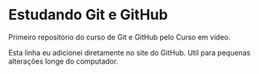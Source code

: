 # Estudando Git e GitHub
 Primeiro repositorio do curso de Git e GitHub pelo Curso em video.
 
 Esta linha eu adicionei diretamente no site do GitHub. Util para pequenas alterações longe do computador.
